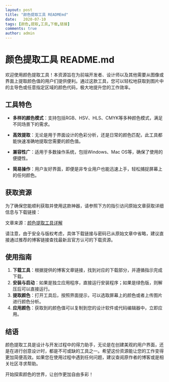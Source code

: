 ```yaml
---
layout: post
title: "颜色提取工具 READMEmd"
date:   2020-07-10
tags: [颜色,提取,工具,下载,链接]
comments: true
author: admin
---
```

# 颜色提取工具 README.md

欢迎使用颜色提取工具！本资源旨在为前端开发者、设计师以及其他需要从图像或界面上提取颜色值的用户们提供便利。通过这款工具，您可以轻松地获取到图片中的主导色或任意指定区域的颜色代码，极大地提升您的工作效率。

## 工具特色

- **多样的颜色模式**：支持包括RGB、HSV、HLS、CMYK等多种颜色模式，满足不同场景下的需求。
  
- **高效提取**：无论是用于界面设计的色彩分析，还是日常的颜色匹配，此工具都能快速准确地提取您需要的颜色值。
  
- **兼容性广**：适用于多数操作系统，包括Windows、Mac OS等，确保了使用的便捷性。
  
- **简易操作**：用户友好界面，即便是非专业用户也能迅速上手，轻松捕捉屏幕上的任何颜色。

## 获取资源

为了确保您能顺利获取并使用这款神器，请参照下方的指引访问原始文章获取详细信息与下载链接：

文章来源：[颜色提取工具详解](https://blog.csdn.net/xinyuandu/article/details/82422711)

请注意，由于安全与版权考虑，具体下载链接与密码已从原始文章中省略，建议直接通过推荐的博客链接查找最新且官方认可的下载资源。

## 使用指南

1. **下载工具**：根据提供的博客文章链接，找到对应的下载部分，并遵循指示完成下载。
2. **安装与启动**：如果是独立应用程序，直接运行安装程序；如果是绿色版，则解压后可以直接运行。
3. **提取颜色**：打开工具后，按照界面提示，可以选取屏幕上的颜色或者上传图片进行颜色分析。
4. **应用颜色**：获取到的颜色值可以复制到您的设计软件或代码编辑器中，立即应用。

## 结语

颜色提取工具是设计与开发过程中的得力助手，无论是在创建美观的用户界面，还是在进行创意设计时，都是不可或缺的工具之一。希望这份资源能让您的工作变得更加简便高效。如果您在使用过程中遇到任何问题，建议查阅原作者的博客或是相关社区寻求帮助。

开始探索颜色的世界，让创作更加自由多彩！